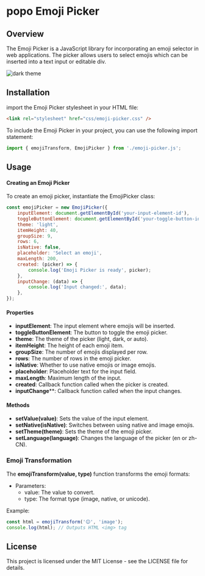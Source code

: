 # popo Emoji Picker

## Overview
The Emoji Picker is a JavaScript library for incorporating an emoji selector in web applications. The picker allows users to select emojis which can be inserted into a text input or editable div.

![dark theme](https://po-po.github.io/popo-Emoji-Picker/img/2.png)

## Installation
import the Emoji Picker stylesheet in your HTML file:
```html
<link rel="stylesheet" href="css/emoji-picker.css" />
```

To include the Emoji Picker in your project, you can use the following import statement:
```javascript
import { emojiTransform, EmojiPicker } from './emoji-picker.js';
```

## Usage
#### Creating an Emoji Picker
To create an emoji picker, instantiate the EmojiPicker class:

```javascript
const emojiPicker = new EmojiPicker({
    inputElement: document.getElementById('your-input-element-id'),
    toggleButtonElement: document.getElementById('your-toggle-button-id'),
    theme: 'light',
    itemHeight: 40,
    groupSize: 9,
    rows: 6,
    isNative: false,
    placeholder: 'Select an emoji',
    maxLength: 200,
    created: (picker) => {
        console.log('Emoji Picker is ready', picker);
    },
    inputChange: (data) => {
        console.log('Input changed:', data);
    },
});
```
#### Properties
- **inputElement**: The input element where emojis will be inserted.
- **toggleButtonElement**: The button to toggle the emoji picker.
- **theme**: The theme of the picker (light, dark, or auto).
- **itemHeight**: The height of each emoji item.
- **groupSize**: The number of emojis displayed per row.
- **rows**: The number of rows in the emoji picker.
- **isNative**: Whether to use native emojis or image emojis.
- **placeholder**: Placeholder text for the input field.
- **maxLength**: Maximum length of the input.
- **created**: Callback function called when the picker is created.
- **inputChange****: Callback function called when the input changes.

#### Methods
- **setValue(value)**: Sets the value of the input element.
- **setNative(isNative)**: Switches between using native and image emojis.
- **setTheme(theme)**: Sets the theme of the emoji picker.
- **setLanguage(language)**: Changes the language of the picker (en or zh-CN).


### Emoji Transformation
The **emojiTransform(value, type)** function transforms the emoji formats:

- Parameters:
  - value: The value to convert.
  - type: The format type (image, native, or unicode).

Example:
```javascript
const html = emojiTransform('😊', 'image');
console.log(html); // Outputs HTML <img> tag
```
## License
This project is licensed under the MIT License - see the LICENSE file for details.
